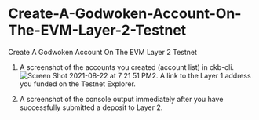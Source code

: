 # Create-A-Godwoken-Account-On-The-EVM-Layer-2-Testnet
Create A Godwoken Account On The EVM Layer 2 Testnet

1. A screenshot of the accounts you created (account list) in ckb-cli.
![Screen Shot 2021-08-22 at 7 21 51 PM](https://user-images.githubusercontent.com/29502126/130381572-8b2abf23-3b1c-4ce3-8b93-1d129c060944.png)2. A link to the Layer 1 address you funded on the Testnet Explorer.

3. A screenshot of the console output immediately after you have successfully submitted a deposit to Layer 2.
